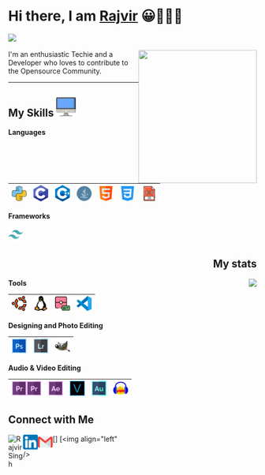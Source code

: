 
<h1>Hi there, I am <a href="https://ItzRajvirSingh.github.io" target="_blank">Rajvir</a> 😀🙋🏽‍♂️</h1> 

![](https://visitor-badge.glitch.me/badge?page_id=ItzRajvirSingh) 

<img align='right' src="https://media.giphy.com/media/v1.Y2lkPTc5MGI3NjExcWh4bzRldTVkeG0xem5kZ2tydnJlbW9tc3FpZ2t1aWV1NHhxbWhvcSZlcD12MV9pbnRlcm5hbF9naWZfYnlfaWQmY3Q9Zw/QDjpIL6oNCVZ4qzGs7/giphy.gif" height ="270" width="240">


I'm an enthusiastic Techie and a Developer who loves to contribute to the Opensource Community. 

---

 ## My Skills <img alt="Computer" width="40px" src="/Assets/desktop.png"/>

 **Languages**
 
 <img alt="Python" width="30px" src="/Assets/python.png"/>|<img alt="C" width="30px" src="/Assets/c-programming.png"/>|<img alt="C++" width="30px" src="/Assets/c++.png"/>|<img alt="Java" width="30px" src="/Assets/java.png"/>|<img alt="HTML" width="30px" src="/Assets/html.png"/>|<img alt="CSS" width="30px" src="/Assets/css-3.png"/>|<img alt="JavaScript" width="30px" src="/Assets/javascript.png"/>
 |--|--|--|--|--|--|--|
 
 **Frameworks**
 
<img alt="tailwindcss" width="30px" src="/Assets/tailwindcss-icon.svg"/>



<h2 align='right'>  My stats </h2>
<img align='right' src="https://github-readme-stats.vercel.app/api?username=ItzRajvirSingh&show_icons=true&theme=radical" >
 
 **Tools**
 
 <img alt="Ubuntu" width="30px" src="/Assets/ubuntu.png"/>|<img alt="Linux" width="30px" src="/Assets/linux.png"/>|<img alt="Git" width="30px" src="/Assets/git.png"/>|<img alt="VSCode" width="30px" src="/Assets/vscode.png"/>|
 |--|--|--|--|
 
 **Designing and Photo Editing**
 
<img alt="Adobe Photoshop" width="30px" src="/Assets/photoshop.png"/>|<img alt="Adobe Lightroom" width="30px" src="/Assets/lightroom.png"/>|<img alt="Gimp" width="30px" src="/Assets/gimp-icon.svg"/>
 |--|--|--|

**Audio & Video Editing**

<img alt="Adobe Premiere Pro" width="30px" src="/Assets/premier.png"/><img alt="Davinci Resolve" width="30px" src="/Assets/premier.png"/>|<img alt="Adobe After Effects" width="30px" src="/Assets/after-effects.png"/>|<img alt="Sony Vegas" width="30px" src="/Assets/vegas.png"/>|<img alt="Adobe Audition" width="30px" src="/Assets/audition.png"/>|<img alt="Audacity" width="30px" src="/Assets/Audacity_Logo_nofilter.svg"/>
|--|--|--|--|--|

 **Connect with Me**
---
[<img align="left" alt="Rajvir Singh" width="30px" src="https://ItzRajvirSingh.github.io/assets/images/logo.png" />]  [<img align="left" alt="LinkedIn - Rajvir Singh" width="30px" src="/Assets/linkedin.png" />](https://www.linkedin.com/in/rajvir) [<img align="left"  [<img align="left" alt="Email -Rajvir Singh" width="30px" src="/Assets/gmail.png" />](mailto:itzrajviir@gmail.com)



<picture>
  <source
    srcset="https://github-readme-stats.vercel.app/api?username=ItzRajvirSingh&show_icons=true&theme=radical"
    media="(prefers-color-scheme: radical)"
  />
  <source
 
  />
